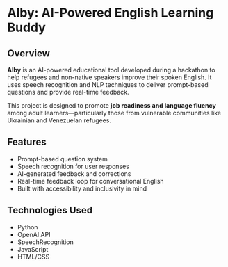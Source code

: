 # Alby: AI-Powered English Learning Buddy

## Overview
**Alby** is an AI-powered educational tool developed during a hackathon to help refugees and non-native speakers improve their spoken English. It uses speech recognition and NLP techniques to deliver prompt-based questions and provide real-time feedback.

This project is designed to promote **job readiness and language fluency** among adult learners—particularly those from vulnerable communities like Ukrainian and Venezuelan refugees.

## Features
- Prompt-based question system
- Speech recognition for user responses
- AI-generated feedback and corrections
- Real-time feedback loop for conversational English
- Built with accessibility and inclusivity in mind

## Technologies Used
- Python  
- OpenAI API   
- SpeechRecognition 
- JavaScript 
- HTML/CSS

